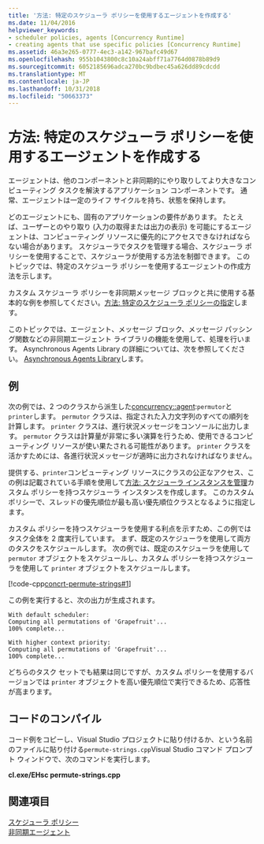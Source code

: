 ```yaml
---
title: '方法: 特定のスケジューラ ポリシーを使用するエージェントを作成する'
ms.date: 11/04/2016
helpviewer_keywords:
- scheduler policies, agents [Concurrency Runtime]
- creating agents that use specific policies [Concurrency Runtime]
ms.assetid: 46a3e265-0777-4ec3-a142-967bafc49d67
ms.openlocfilehash: 955b1043800c8c10a24abff71a7764d0878b89d9
ms.sourcegitcommit: 6052185696adca270bc9bdbec45a626dd89cdcdd
ms.translationtype: MT
ms.contentlocale: ja-JP
ms.lasthandoff: 10/31/2018
ms.locfileid: "50663373"
---
```

# <a name="how-to-create-agents-that-use-specific-scheduler-policies"></a>方法: 特定のスケジューラ ポリシーを使用するエージェントを作成する

エージェントは、他のコンポーネントと非同期的にやり取りしてより大きなコンピューティング タスクを解決するアプリケーション コンポーネントです。 通常、エージェントは一定のライフ サイクルを持ち、状態を保持します。

どのエージェントにも、固有のアプリケーションの要件があります。 たとえば、ユーザーとのやり取り (入力の取得または出力の表示) を可能にするエージェントは、コンピューティング リソースに優先的にアクセスできなければならない場合があります。 スケジューラでタスクを管理する場合、スケジューラ ポリシーを使用することで、スケジューラが使用する方法を制御できます。 このトピックでは、特定のスケジューラ ポリシーを使用するエージェントの作成方法を示します。

カスタム スケジューラ ポリシーを非同期メッセージ ブロックと共に使用する基本的な例を参照してください。[方法: 特定のスケジューラ ポリシーの指定](../../parallel/concrt/how-to-specify-specific-scheduler-policies.md)します。

このトピックでは、エージェント、メッセージ ブロック、メッセージ パッシング関数などの非同期エージェント ライブラリの機能を使用して、処理を行います。 Asynchronous Agents Library の詳細については、次を参照してください。 [Asynchronous Agents Library](../../parallel/concrt/asynchronous-agents-library.md)します。

## <a name="example"></a>例

次の例では、2 つのクラスから派生した[concurrency::agent](../../parallel/concrt/reference/agent-class.md):`permutor`と`printer`します。 `permutor` クラスは、指定された入力文字列のすべての順列を計算します。 `printer` クラスは、進行状況メッセージをコンソールに出力します。 `permutor` クラスは計算量が非常に多い演算を行うため、使用できるコンピューティング リソースが使い果たされる可能性があります。 `printer` クラスを活かすためには、各進行状況メッセージが適時に出力されなければなりません。

提供する、`printer`コンピューティング リソースにクラスの公正なアクセス、この例は記載されている手順を使用して[方法: スケジューラ インスタンスを管理](../../parallel/concrt/how-to-manage-a-scheduler-instance.md)カスタム ポリシーを持つスケジューラ インスタンスを作成します。 このカスタム ポリシーで、スレッドの優先順位が最も高い優先順位クラスとなるように指定します。

カスタム ポリシーを持つスケジューラを使用する利点を示すため、この例ではタスク全体を 2 度実行しています。 まず、既定のスケジューラを使用して両方のタスクをスケジュールします。 次の例では、既定のスケジューラを使用して `permutor` オブジェクトをスケジュールし、カスタム ポリシーを持つスケジューラを使用して `printer` オブジェクトをスケジュールします。

[!code-cpp[concrt-permute-strings#1](../../parallel/concrt/codesnippet/cpp/how-to-create-agents-that-use-specific-scheduler-policies_1.cpp)]

この例を実行すると、次の出力が生成されます。

```Output
With default scheduler:
Computing all permutations of 'Grapefruit'...
100% complete...

With higher context priority:
Computing all permutations of 'Grapefruit'...
100% complete...
```

どちらのタスク セットでも結果は同じですが、カスタム ポリシーを使用するバージョンでは `printer` オブジェクトを高い優先順位で実行できるため、応答性が高まります。

## <a name="compiling-the-code"></a>コードのコンパイル

コード例をコピーし、Visual Studio プロジェクトに貼り付けるか、という名前のファイルに貼り付ける`permute-strings.cpp`Visual Studio コマンド プロンプト ウィンドウで、次のコマンドを実行します。

**cl.exe/EHsc permute-strings.cpp**

## <a name="see-also"></a>関連項目

[スケジューラ ポリシー](../../parallel/concrt/scheduler-policies.md)<br/>
[非同期エージェント](../../parallel/concrt/asynchronous-agents.md)

